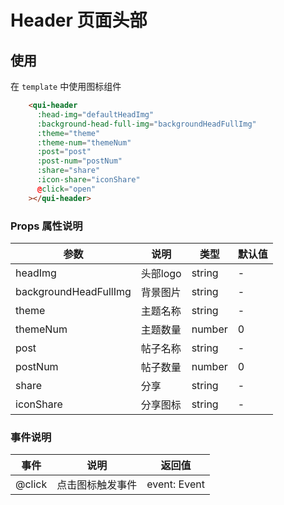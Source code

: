 # Header 页面头部

## 使用

在 `template` 中使用图标组件
```html
    <qui-header
      :head-img="defaultHeadImg"
      :background-head-full-img="backgroundHeadFullImg"
      :theme="theme"
      :theme-num="themeNum"
      :post="post"
      :post-num="postNum"
      :share="share"
      :icon-share="iconShare"
      @click="open"
    ></qui-header>
```

### Props 属性说明

| 参数 | 说明 | 类型 | 默认值 |
| ---- | ---- | ---- | ---- |
| headImg | 头部logo | string | - |
| backgroundHeadFullImg | 背景图片 | string | -|
| theme | 主题名称 | string | - |
| themeNum | 主题数量| number | 0 |
| post | 帖子名称 | string | - |
| postNum | 帖子数量 | number | 0 |
| share | 分享 | string | - |
| iconShare | 分享图标 | string | - |

### 事件说明

| 事件 | 说明 | 返回值 |
| ---- | ---- | ---- |
| @click | 点击图标触发事件 | event: Event |